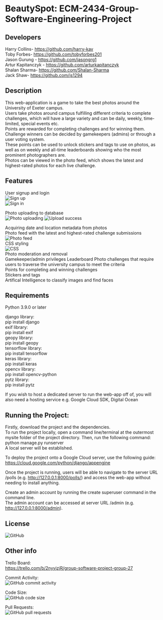 # BeautySpot: ECM-2434-Group-Software-Engineering-Project

Developers
-----------
Harry Collins- https://github.com/harry-kav  
Toby Forbes- https://github.com/tobyforbes201  
Jason Gurung - https://github.com/jasongrg1  
Artur Kapitanczyk - https://github.com/arturkapitanczyk  
Shalan Sharma- https://github.com/Shalan-Sharma  
Jack Shaw- https://github.com/js1294  

Description
------------

This web-application is a game to take the best photos around the University of Exeter campus.  
Users take photos around campus fulfilling different criteria to complete challenges, which will have a large variety and can be daily, weekly, time-limited, special events etc.  
Points are rewarded for completing challenges and for winning them. Challenge winners can be decided by gamekeepers (admins) or through a user voting system.  
These points can be used to unlock stickers and tags to use on photos, as well as on weekly and all-time leaderboards showing who the most prominent photographers are.  
Photos can be viewed in the photo feed, which shows the latest and highest-rated photos for each live challenge.  

Features
-------------------------------

User signup and login  
<img alt="Sign up" src="https://github.com/js1294/ECM-2434-Group-Software-Engineering-Project/blob/photoFeed/docs/images/signup.png">  
<img alt="Sign in" src="https://github.com/js1294/ECM-2434-Group-Software-Engineering-Project/blob/photoFeed/docs/images/signin.png">  
  
Photo uploading to database  
<img alt="Photo uploading" src="https://github.com/js1294/ECM-2434-Group-Software-Engineering-Project/blob/photoFeed/docs/images/uploadphoto.png">
<img alt="Upload success" src="https://github.com/js1294/ECM-2434-Group-Software-Engineering-Project/blob/photoFeed/docs/images/uploadsuccess.png">  
  
Acquiring date and location metadata from photos  
Photo feed with the latest and highest-rated challenge submissions  
<img alt="Photo feed" src="https://github.com/js1294/ECM-2434-Group-Software-Engineering-Project/blob/photoFeed/docs/images/feed1.png">  
CSS styling  
<img alt="CSS" src="https://github.com/js1294/ECM-2434-Group-Software-Engineering-Project/blob/photoFeed/docs/images/feed2.png">  
Photo moderation and removal  
Gamekeeper/admin privileges
Leaderboard
Photo challenges that require users to traverse the university campus to meet the criteria   
Points for completing and winning challenges    
Stickers and tags      
Artifical Intelligence to classify images and find faces  

Requirements
-------------

Python 3.9.0 or later  

django library:  
	pip install django  
exif library:  
	pip install exif  
geopy library:  
	pip install geopy  
tensorflow library:  
	pip install tensorflow  
keras library:  
	pip install keras  
opencv library:  
	pip install opencv-python  
pytz library:  
	pip install pytz  

If you wish to host a dedicated server to run the web-app off of, you will also need a hosting service e.g. Google Cloud SDK, Digital Ocean  

Running the Project:
--------------------

Firstly, download the project and the dependencies.  
To run the project locally, open a command line/terminal at the outermost mysite folder of the project directory. Then, run the following command:  
	python manage.py runserver  
A local server will be established.  

To deploy the project onto a Google Cloud server, use the following guide:  
	https://cloud.google.com/python/django/appengine  
	  
Once the project is running, users will be able to navigate to the server URL /polls (e.g. http://127.0.0.1:8000/polls/) and access the web-app without needing to install anything.  

Create an admin account by running the create superuser command in the command line.  
The admin account can be accessed at server URL /admin (e.g. http://127.0.0.1:8000/admin).  

License
-------

<img alt="GitHub" src="https://img.shields.io/github/license/js1294/ECM-2434-Group-Software-Engineering-Project">

Other info
----------

Trello Board:  
https://trello.com/b/2nyvjzjR/group-software-project-group-27  

Commit Activity:  
<img alt="GitHub commit activity" src="https://img.shields.io/github/commit-activity/y/js1294/ECM-2434-Group-Software-Engineering-Project">  
  
Code Size:  
<img alt="GitHub code size" src="https://img.shields.io/github/languages/code-size/js1294/ECM-2434-Group-Software-Engineering-Project">  
  
Pull Requests:  
<img alt="GitHub pull requests" src="https://badgen.net/github/prs/js1294/ECM-2434-Group-Software-Engineering-Project">  
	

